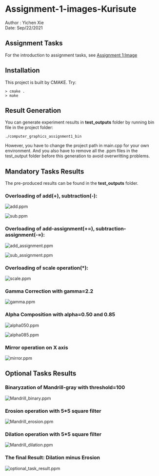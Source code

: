 # Assignment-1-images-Kurisute
Author : Yichen Xie\
Date: Sep/22/2021

## Assignment Tasks
For the introduction to assignment tasks, see
[Assignment 1:Image](https://github.com/nyu-cs-cy-6533-fall-2021/base/blob/main/Assignment_1/requirements/Assignment-1_Images.md)

## Installation
This project is built by CMAKE. Try:
```shell
> cmake .
> make
```
## Result Generation
You can generate experiment results in **test_outputs** folder by running bin file in the project folder:
```shell
./computer_graphics_assignment1_bin
```
However, you have to change the project path in main.cpp for your own environment. And you also have to remove all the .ppm files in the test_output folder before this generation to avoid overwritting problems.


## Mandatory Tasks Results
The pre-produced results can be found in the **test_outputs** folder.

### Overloading of add(+), subtraction(-):
![add.ppm](sample/add.png "add.ppm")

![sub.ppm](sample/sub.png "sub.ppm")

### Overloading of add-assignment(+=), subtraction-assignment(-=):
![add_assignment.ppm](sample/add_assignment.png "add_assignment.ppm")

![sub_assignment.ppm](sample/sub_assignment.png "sub_assignment.ppm")

### Overloading of scale operation(*):
![scale.ppm](sample/scale.png "scale.ppm")

### Gamma Correction with gamma=2.2
![gamma.ppm](sample/gamma.png "gamma.ppm")

### Alpha Composition with alpha=0.50 and 0.85
![alpha050.ppm](sample/alpha050.png "alpha050.ppm")

![alpha085.ppm](sample/alpha085.png "alpha085.ppm")

### Mirror operation on X axis
![mirror.ppm](sample/mirror.png "mirror.ppm")

## Optional Tasks Results
### Binaryzation of Mandrill-gray with threshold=100
![Mandrill_binary.ppm](sample/Mandrill_binary.png "Mandrill_binary.ppm")

### Erosion operation with 5*5 square filter
![Mandrill_erosion.ppm](sample/Mandrill_erosion.png "Mandrill_erosion.ppm")

### Dilation operation with 5*5 square filter
![Mandrill_dilation.ppm](sample/Mandrill_dilation.png "Mandrill_dilation.ppm")

### The final Result: Dilation minus Erosion
![optional_task_result.ppm](sample/optional_task_result.png "optional_task_result.ppm")
